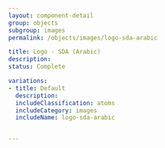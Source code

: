 ```yaml
---
layout: component-detail
group: objects
subgroup: images
permalink: /objects/images/logo-sda-arabic

title: Logo - SDA (Arabic)
description:
status: Complete

variations:
- title: Default
  description:
  includeClassification: atoms
  includeCategory: images
  includeName: logo-sda-arabic


---
```

